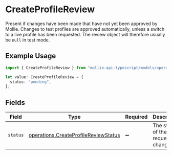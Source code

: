 # CreateProfileReview

Present if changes have been made that have not yet been approved by Mollie. Changes to test profiles are approved
automatically, unless a switch to a live profile has been requested. The review object will therefore usually be
`null` in test mode.

## Example Usage

```typescript
import { CreateProfileReview } from "mollie-api-typescript/models/operations";

let value: CreateProfileReview = {
  status: "pending",
};
```

## Fields

| Field                                                                                        | Type                                                                                         | Required                                                                                     | Description                                                                                  | Example                                                                                      |
| -------------------------------------------------------------------------------------------- | -------------------------------------------------------------------------------------------- | -------------------------------------------------------------------------------------------- | -------------------------------------------------------------------------------------------- | -------------------------------------------------------------------------------------------- |
| `status`                                                                                     | [operations.CreateProfileReviewStatus](../../models/operations/createprofilereviewstatus.md) | :heavy_minus_sign:                                                                           | The status of the requested changes.                                                         | pending                                                                                      |